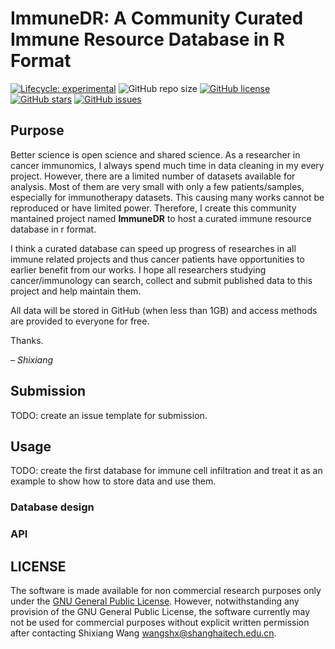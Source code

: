 
<!-- README.md is generated from README.Rmd. Please edit that file -->

# ImmuneDR: A Community Curated Immune Resource Database in R Format

<!-- badges: start -->

[![Lifecycle:
experimental](https://img.shields.io/badge/lifecycle-experimental-orange.svg)](https://www.tidyverse.org/lifecycle/#experimental)
![GitHub repo
size](https://img.shields.io/github/repo-size/ShixiangWang/ImmuneDR)
[![GitHub
license](https://img.shields.io/github/license/ShixiangWang/ImmuneDR)](https://github.com/ShixiangWang/ImmuneDR)
[![GitHub
stars](https://img.shields.io/github/stars/ShixiangWang/ImmuneDR)](https://github.com/ShixiangWang/ImmuneDR/stargazers)
[![GitHub
issues](https://img.shields.io/github/issues/ShixiangWang/ImmuneDR)](https://github.com/ShixiangWang/ImmuneDR/issues)
<!-- badges: end -->

## Purpose

Better science is open science and shared science. As a researcher in
cancer immunomics, I always spend much time in data cleaning in my every
project. However, there are a limited number of datasets available for
analysis. Most of them are very small with only a few patients/samples,
especially for immunotherapy datasets. This causing many works cannot be
reproduced or have limited power. Therefore, I create this community
mantained project named **ImmuneDR** to host a curated immune resource
database in r format.

I think a curated database can speed up progress of researches in all
immune related projects and thus cancer patients have opportunities to
earlier benefit from our works. I hope all researchers studying
cancer/immunology can search, collect and submit published data to this
project and help maintain them.

All data will be stored in GitHub (when less than 1GB) and access
methods are provided to everyone for free.

Thanks.

– *Shixiang*

## Submission

TODO: create an issue template for submission.

## Usage

TODO: create the first database for immune cell infiltration and treat
it as an example to show how to store data and use them.

### Database design

### API

## LICENSE

The software is made available for non commercial research purposes only
under the [GNU General Public License](LICENSE.md). However,
notwithstanding any provision of the GNU General Public License, the
software currently may not be used for commercial purposes without
explicit written permission after contacting Shixiang Wang
<wangshx@shanghaitech.edu.cn>.
